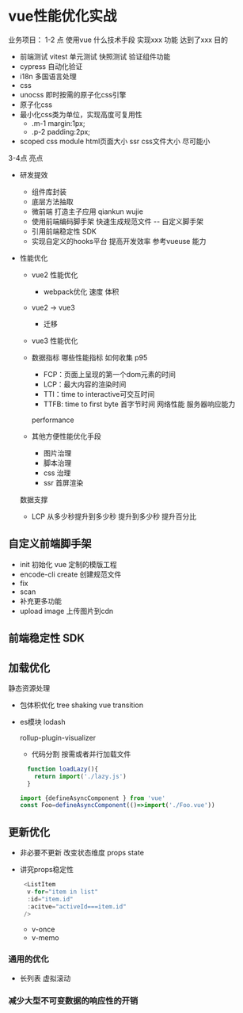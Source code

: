 # vue性能优化实战

业务项目：
1-2 点 使用vue 什么技术手段 实现xxx 功能 达到了xxx 目的

- 前端测试 vitest 单元测试 快照测试 验证组件功能
- cypress 自动化验证
- i18n 多国语言处理
- css
 -  unocss
    即时按需的原子化css引擎   
   - 原子化css
   - 最小化css类为单位，实现高度可复用性
     - .m-1 margin:1px; 
     - .p-2 padding:2px;
   - scoped css module 
   html页面大小 ssr
   css文件大小 尽可能小


3-4点 亮点

- 研发提效
  - 组件库封装
  - 底层方法抽取
  - 微前端 打造主子应用 qiankun wujie
  - 使用前端编码脚手架 快速生成规范文件 -- 自定义脚手架
  - 引用前端稳定性 SDK
  - 实现自定义的hooks平台 提高开发效率 参考vueuse 能力
  
  
- 性能优化
  - vue2 性能优化 
    - webpack优化 速度 体积
  -  vue2 -> vue3
      -  迁移 
  -  vue3 性能优化
    - 数据指标 哪些性能指标 如何收集 p95

      - FCP：页面上呈现的第一个dom元素的时间 
      - LCP：最大内容的渲染时间
      - TTI：time to interactive可交互时间
      - TTFB: time to first byte 首字节时间 网络性能 服务器响应能力
  
      performance

    - 其他方便性能优化手段
      - 图片治理
      - 脚本治理
      - css 治理
      - ssr 首屏渲染
    
    数据支撑
    - LCP 从多少秒提升到多少秒 提升到多少秒 提升百分比

## 自定义前端脚手架
- init 初始化 vue 定制的模版工程
- encode-cli create 创建规范文件
- fix
- scan
- 补充更多功能
- upload image 上传图片到cdn


## 前端稳定性 SDK

## 加载优化
静态资源处理
- 包体积优化 tree shaking
  vue transition
- es模块
  lodash

  rollup-plugin-visualizer

  - 代码分割
  按需或者并行加载文件
  ```js
    function loadLazy(){
      return import('./lazy.js')
    }
  ```    

  ```js
  import {defineAsyncComponent } from 'vue'
  const Foo=defineAsyncComponent(()=>import('./Foo.vue'))
  ```

## 更新优化
- 非必要不更新
 改变状态维度 props state

- 讲究props稳定性
  ```js
   <ListItem
    v-for="item in list"
    :id="item.id"
    :acitve="activeId===item.id"
   />
  ```

  - v-once
  - v-memo

### 通用的优化
- 长列表
  虚拟滚动

### 减少大型不可变数据的响应性的开销
